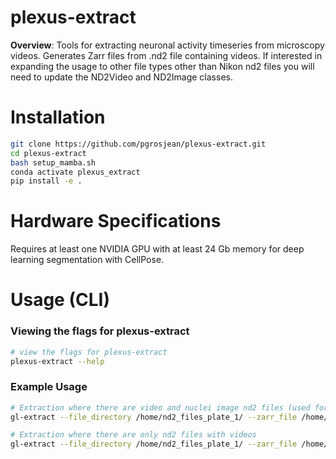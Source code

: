 # plexus-extract
**Overview**: Tools for extracting neuronal activity timeseries from microscopy videos. Generates Zarr files from .nd2 file containing videos.
If interested in expanding the usage to other file types other than Nikon nd2 files you will need to update the ND2Video and ND2Image classes.

# Installation
```bash
git clone https://github.com/pgrosjean/plexus-extract.git
cd plexus-extract
bash setup_mamba.sh
conda activate plexus_extract
pip install -e .
```

# Hardware Specifications
Requires at least one NVIDIA GPU with at least 24 Gb memory for deep learning segmentation with CellPose.

# Usage (CLI)
### Viewing the flags for plexus-extract
```bash
# view the flags for plexus-extract
plexus-extract --help
```

### Example Usage
```bash
# Extraction where there are video and nuclei image nd2 files (used for telling if CRISPRi guides were delivered)
gl-extract --file_directory /home/nd2_files_plate_1/ --zarr_file /home/zarr_files/plate1.zarr --find_nuclei --background_noise_threshold 0.03
```

```bash
# Extraction where there are only nd2 files with videos
gl-extract --file_directory /home/nd2_files_plate_1/ --zarr_file /home/zarr_files/plate1.zarr --background_noise_threshold 0.03
```

